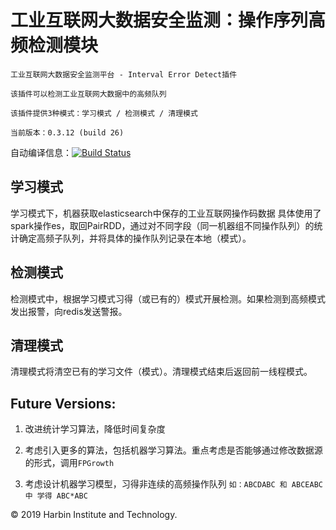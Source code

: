 # 工业互联网大数据安全监测：操作序列高频检测模块 
~~~
工业互联网大数据安全监测平台 - Interval Error Detect插件

该插件可以检测工业互联网大数据中的高频队列

该插件提供3种模式：学习模式 / 检测模式 / 清理模式

当前版本：0.3.12 (build 26)
~~~

自动编译信息：[![Build Status](https://www.travis-ci.org/SugarGuan/IntervalErrorDetect.svg?branch=master)](https://www.travis-ci.org/SugarGuan/IntervalErrorDetect)     


## 学习模式

学习模式下，机器获取elasticsearch中保存的工业互联网操作码数据
具体使用了spark操作es，取回PairRDD，通过对不同字段（同一机器组不同操作队列）的统计确定高频子队列，并将具体的操作队列记录在本地（模式）。


## 检测模式

检测模式中，根据学习模式习得（或已有的）模式开展检测。如果检测到高频模式发出报警，向redis发送警报。


## 清理模式

清理模式将清空已有的学习文件（模式）。清理模式结束后返回前一线程模式。

## Future Versions:

1. 改进统计学习算法，降低时间复杂度

2. 考虑引入更多的算法，包括机器学习算法。重点考虑是否能够通过修改数据源的形式，调用`FPGrowth`

3. 考虑设计机器学习模型，习得非连续的高频操作队列
`如：ABCDABC 和 ABCEABC 中 学得 ABC*ABC`


&copy;  2019 Harbin Institute and Technology.
